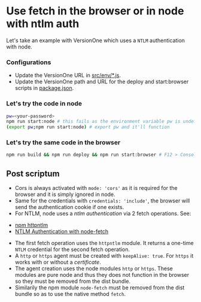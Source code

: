 # Use fetch in the browser or in node with ntlm auth

Let's take an example with VersionOne which uses a `NTLM` authentication with node.

### Configurations

- Update the VersionOne URL in [src/env/*.js](src/env/).
- Update the VersionOne path and URL for the deploy and start:browser scripts in [package.json](package.json).

### Let's try the code in node

```bash
pw=<your-password>
npm run start:node # this fails as the environment variable pw is undefined
(export pw;npm run start:node) # export pw and it'll function
```

### Let's try the same code in the browser

```bash
npm run build && npm run deploy && npm run start:browser # F12 > Console
```

## Post scriptum

* Cors is always activated with `mode: 'cors'` as it is required for the browser and it is simply ignored in node.
* Same for the credentials with `credentials: 'include'`, the browser will send the authentication cookie if one exists.
* For NTLM, node uses a *ntlm authentication* via 2 fetch operations. See:
- [npm httpntlm](https://github.com/SamDecrock/node-http-ntlm)
- [NTLM Authentication with node-fetch](https://gist.github.com/JoeStanton/64697ebcd865d6d1145d020475d7a0f4)
* The first fetch operation uses the `httpntlm` module. It returns a one-time `NTLM` credential for the second fetch operation.
* A `http` or `https` agent must be created with `keepAlive: true`. For `https` it works with or without a *certificate*.
* The agent creation uses the node modules `http` or `https`. These modules are pure node and thus they does not function in the browser so they must be removed from the dist bundle.
* Similarily the npm module `node-fetch` must be removed from the dist bundle so as to use the native method `fetch`.
